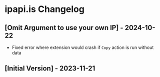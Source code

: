 # ipapi.is Changelog

## [Omit Argument to use your own IP] - 2024-10-22

- Fixed error where extension would crash if `Copy` action is run without data

## [Initial Version] - 2023-11-21
